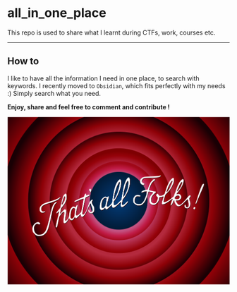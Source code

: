 # all_in_one_place

This repo is used to share what I learnt during CTFs, work, courses etc.

---

## How to

I like to have all the information I need in one place, to search with keywords.
I recently moved to `Obsidian`, which fits perfectly with my needs :)
Simply search what you need.

**Enjoy, share and feel free to comment and contribute !**

![](_resources/Pasted%20image%2020210217193519.png)